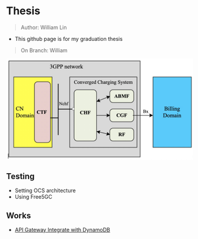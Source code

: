 # Thesis
> Author: William Lin

* This github page is for my graduation thesis

> On Branch: William

<img src="image/converged_arch.jpg"/>

## Testing
* Setting OCS architecture
* Using Free5GC

## Works

* [API Gateway Integrate with DynamoDB](https://github.com/williamlin0504/thesis/blob/William/API_Gateway_Integrate_with_DynamoDB.md)